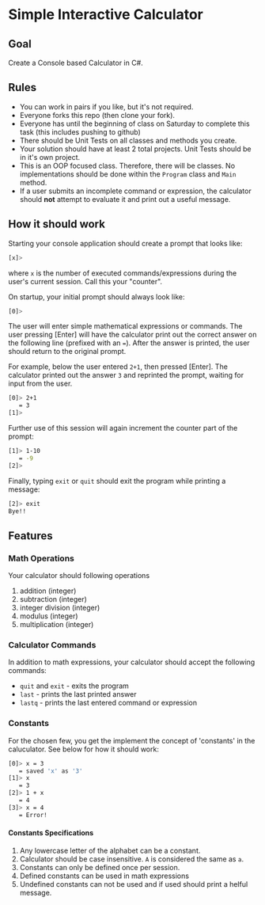 # Simple Interactive Calculator 

## Goal

Create a Console based Calculator in C#.

## Rules

- You can work in pairs if you like, but it's not required.
- Everyone forks this repo (then clone your fork).
- Everyone has until the beginning of class on Saturday to complete this task (this includes pushing to github)
- There should be Unit Tests on all classes and methods you create.
- Your solution should have at least 2 total projects. Unit Tests should be in it's own project.
- This is an OOP focused class. Therefore, there will be classes. No implementations should be done within the `Program` class and `Main` method.
- If a user submits an incomplete command or expression, the calculator should **not** attempt to evaluate it and print out a useful message.

## How it should work

Starting your console application should create a prompt that looks like:

```sh
[x]> 
```
where `x` is the number of executed commands/expressions during the user's current session. Call this your "counter".

On startup, your initial prompt should always look like:

```sh
[0]>
```

The user will enter simple mathematical expressions or commands. The user pressing [Enter] will have the calculator print out the correct answer on the following line (prefixed with an `=`). After the answer is printed, the user should return to the original prompt.

For example, below the user entered `2+1`, then pressed [Enter]. The calculator printed out the answer `3` and reprinted the prompt, waiting for input from the user.

```sh
[0]> 2+1
   = 3
[1]>
```

Further use of this session will again increment the counter part of the prompt:

```sh
[1]> 1-10
   = -9
[2]>
```

Finally, typing `exit` or `quit` should exit the program while printing a message:

```sh
[2]> exit
Bye!!
```


## Features

### Math Operations

Your calculator should following operations

1. addition (integer)
2. subtraction (integer)
3. integer division (integer)
4. modulus (integer)
5. multiplication (integer)


### Calculator Commands

In addition to math expressions, your calculator should accept the following commands:

- `quit` and `exit` - exits the program
- `last` - prints the last printed answer
- `lastq` - prints the last entered command or expression


### Constants

For the chosen few, you get the implement the concept of 'constants' in the caluculator. See below for how it should work:

```sh
[0]> x = 3
   = saved 'x' as '3'
[1]> x
   = 3
[2]> 1 + x
   = 4
[3]> x = 4
   = Error!
```

#### Constants Specifications

1. Any lowercase letter of the alphabet can be a constant.
2. Calculator should be case insensitive. `A` is considered the same as `a`.
3. Constants can only be defined once per session.
4. Defined constants can be used in math expressions
5. Undefined constants can not be used and if used should print a helful message.
